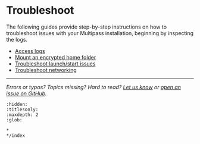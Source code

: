# Troubleshoot
The following guides provide step-by-step instructions on how to troubleshoot issues with your Multipass installation, beginning by inspecting the logs. <!--- This line added by @nielsenjared -->

- [Access logs](/how-to-guides/troubleshoot/access-logs)
- [Mount an encrypted home folder](/how-to-guides/troubleshoot/mount-an-encrypted-home-folder)
- [Troubleshoot launch/start issues](/how-to-guides/troubleshoot/troubleshoot-launch-start-issues)
- [Troubleshoot networking](/how-to-guides/troubleshoot/troubleshoot-networking)

---

*Errors or typos? Topics missing? Hard to read? <a href="https://docs.google.com/forms/d/e/1FAIpQLSd0XZDU9sbOCiljceh3rO_rkp6vazy2ZsIWgx4gsvl_Sec4Ig/viewform?usp=pp_url&entry.317501128=https://multipass.run/docs/troubleshoot" target="_blank">Let us know</a> or <a href="https://github.com/canonical/multipass/issues/new/choose" target="_blank">open an issue on GitHub</a>.*


```{toctree}
:hidden:
:titlesonly:
:maxdepth: 2
:glob:

*
*/index
